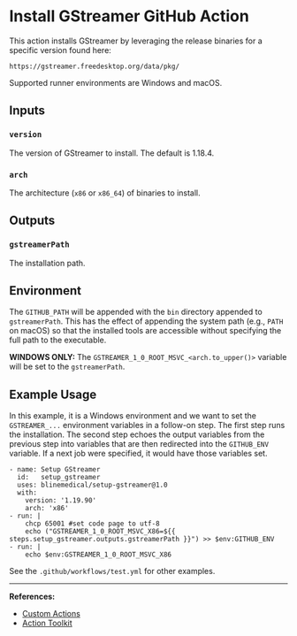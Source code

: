 # Install GStreamer GitHub Action

This action installs GStreamer by leveraging the release binaries for a specific version found here:

```
https://gstreamer.freedesktop.org/data/pkg/
```

Supported runner environments are Windows and macOS.

## Inputs

### `version`

The version of GStreamer to install.  The default is 1.18.4.

### `arch`

The architecture (`x86` or `x86_64`) of binaries to install.

## Outputs

### `gstreamerPath`

The installation path.

## Environment

The `GITHUB_PATH` will be appended with the `bin` directory appended to `gstreamerPath`.  This has the effect of appending the system path (e.g., `PATH` on macOS) so that the installed tools are accessible without specifying the full path to the executable.

**WINDOWS ONLY:** The `GSTREAMER_1_0_ROOT_MSVC_<arch.to_upper()>` variable will be set to the `gstreamerPath`.

## Example Usage

In this example, it is a Windows environment and we want to set the `GSTREAMER_...` environment variables in a follow-on step.  The first step runs the installation.  The second step echoes the output variables from the previous step into variables that are then redirected into the `GITHUB_ENV` variable.  If a next job were specified, it would have those variables set.


```
- name: Setup GStreamer
  id:   setup_gstreamer
  uses: blinemedical/setup-gstreamer@1.0
  with:
    version: '1.19.90'
    arch: 'x86'
- run: |
    chcp 65001 #set code page to utf-8
    echo ("GSTREAMER_1_0_ROOT_MSVC_X86=${{ steps.setup_gstreamer.outputs.gstreamerPath }}") >> $env:GITHUB_ENV
- run: |
    echo $env:GSTREAMER_1_0_ROOT_MSVC_X86
```

See the `.github/workflows/test.yml` for other examples.

-------------
**References:**
 * [Custom Actions](https://docs.github.com/en/actions/creating-actions/about-custom-actions)
 * [Action Toolkit](https://github.com/actions/toolkit)
 